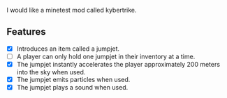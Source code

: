 I would like a minetest mod called kybertrike.

## Features

* [x] Introduces an item called a jumpjet.
* [ ] A player can only hold one jumpjet in their inventory at a time.
* [x] The jumpjet instantly accelerates the player approximately 200 meters into the sky when used.
* [x] The jumpjet emits particles when used.
* [x] The jumpjet plays a sound when used.
